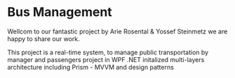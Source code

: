 # Bus Management

Wellcom to our fantastic project by Arie Rosental & Yossef Steinmetz we are happy to share our work.

This project is a real-time system, to manage public transportation by manager and passengers
project in WPF .NET  initalized multi-layers architecture including Prism - MVVM and design patterns
